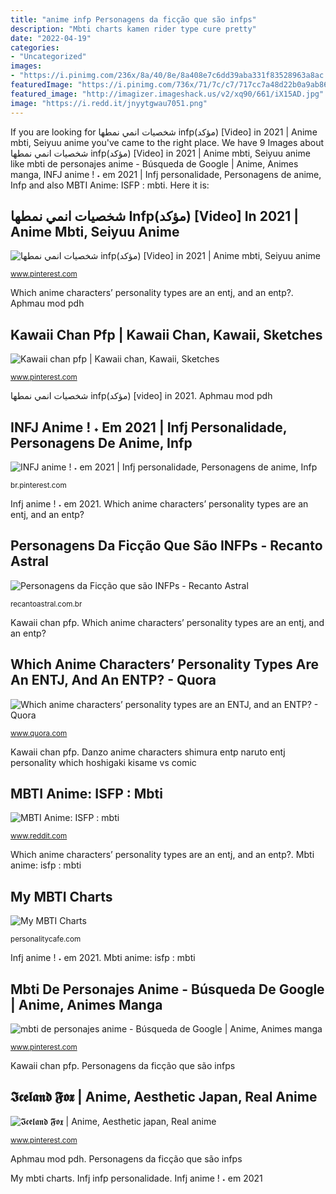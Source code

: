 ```yaml
---
title: "anime infp Personagens da ficção que são infps"
description: "Mbti charts kamen rider type cure pretty"
date: "2022-04-19"
categories:
- "Uncategorized"
images:
- "https://i.pinimg.com/236x/8a/40/8e/8a408e7c6dd39aba331f83528963a8ac.jpg?nii=t"
featuredImage: "https://i.pinimg.com/736x/71/7c/c7/717cc7a48d22b0a9ab86d976798fc6a8.jpg"
featured_image: "http://imagizer.imageshack.us/v2/xq90/661/iX15AD.jpg"
image: "https://i.redd.it/jnyytgwau7051.png"
---
```


If you are looking for شخصيات انمي نمطها infp(مؤكد) [Video] in 2021 | Anime mbti, Seiyuu anime you've came to the right place. We have 9 Images about شخصيات انمي نمطها infp(مؤكد) [Video] in 2021 | Anime mbti, Seiyuu anime like mbti de personajes anime - Búsqueda de Google | Anime, Animes manga, INFJ anime ! ˖ em 2021 | Infj personalidade, Personagens de anime, Infp and also MBTI Anime: ISFP : mbti. Here it is:

## شخصيات انمي نمطها Infp(مؤكد) [Video] In 2021 | Anime Mbti, Seiyuu Anime

![شخصيات انمي نمطها infp(مؤكد) [Video] in 2021 | Anime mbti, Seiyuu anime](https://i.pinimg.com/236x/8a/40/8e/8a408e7c6dd39aba331f83528963a8ac.jpg?nii=t "Infj anime ! ˖ em 2021")

<small>www.pinterest.com</small>

Which anime characters’ personality types are an entj, and an entp?. Aphmau mod pdh

## Kawaii Chan Pfp | Kawaii Chan, Kawaii, Sketches

![Kawaii chan pfp | Kawaii chan, Kawaii, Sketches](https://i.pinimg.com/736x/71/7c/c7/717cc7a48d22b0a9ab86d976798fc6a8.jpg "Mbti charts kamen rider type cure pretty")

<small>www.pinterest.com</small>

شخصيات انمي نمطها infp(مؤكد) [video] in 2021. Aphmau mod pdh

## INFJ Anime ! ˖ Em 2021 | Infj Personalidade, Personagens De Anime, Infp

![INFJ anime ! ˖ em 2021 | Infj personalidade, Personagens de anime, Infp](https://i.pinimg.com/736x/fb/d7/4b/fbd74b043430a91bda652c62ee55f0ee.jpg "Which anime characters’ personality types are an entj, and an entp?")

<small>br.pinterest.com</small>

Infj anime ! ˖ em 2021. Which anime characters’ personality types are an entj, and an entp?

## Personagens Da Ficção Que São INFPs - Recanto Astral

![Personagens da Ficção que são INFPs - Recanto Astral](https://recantoastral.com.br/wp-content/uploads/2021/01/Personagens-da-Ficcao-que-sao-INFPs-frodo-tristeza-e-luke-skywalker.jpg "Isfp anime mbti")

<small>recantoastral.com.br</small>

Kawaii chan pfp. Which anime characters’ personality types are an entj, and an entp?

## Which Anime Characters’ Personality Types Are An ENTJ, And An ENTP? - Quora

![Which anime characters’ personality types are an ENTJ, and an ENTP? - Quora](https://qph.fs.quoracdn.net/main-qimg-dfeb39b665e1ae010c704f3280fef91e "Aesthetic japan anime yandere cute night")

<small>www.quora.com</small>

Kawaii chan pfp. Danzo anime characters shimura entp naruto entj personality which hoshigaki kisame vs comic

## MBTI Anime: ISFP : Mbti

![MBTI Anime: ISFP : mbti](https://i.redd.it/jnyytgwau7051.png "My mbti charts")

<small>www.reddit.com</small>

Which anime characters’ personality types are an entj, and an entp?. Mbti anime: isfp : mbti

## My MBTI Charts

![My MBTI Charts](http://imagizer.imageshack.us/v2/xq90/661/iX15AD.jpg "Personagens da ficção que são infps")

<small>personalitycafe.com</small>

Infj anime ! ˖ em 2021. Mbti anime: isfp : mbti

## Mbti De Personajes Anime - Búsqueda De Google | Anime, Animes Manga

![mbti de personajes anime - Búsqueda de Google | Anime, Animes manga](https://i.pinimg.com/736x/25/cd/e0/25cde049df8e7e25b6cff9243b4188b9.jpg "Mbti anime: isfp : mbti")

<small>www.pinterest.com</small>

Kawaii chan pfp. Personagens da ficção que são infps

## 𝕴𝖈𝖊𝖑𝖆𝖓𝖉 𝕱𝖔𝖝 | Anime, Aesthetic Japan, Real Anime

![𝕴𝖈𝖊𝖑𝖆𝖓𝖉 𝕱𝖔𝖝 | Anime, Aesthetic japan, Real anime](https://i.pinimg.com/originals/49/e0/95/49e0954d4838f47aabf6028d81d8d63e.png "شخصيات انمي نمطها infp(مؤكد) [video] in 2021")

<small>www.pinterest.com</small>

Aphmau mod pdh. Personagens da ficção que são infps

My mbti charts. Infj infp personalidade. Infj anime ! ˖ em 2021
